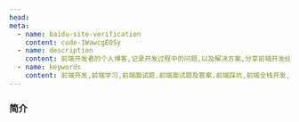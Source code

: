 ```yaml
---
head:
meta:
  - name: baidu-site-verification
    content: code-1WawcgEOSy
  - name: description
    content: 前端开发者的个人博客,记录开发过程中的问题,以及解决方案,分享前端开发经验,向着前端全栈开发者的方向前进
  - name: keywords
    content: 前端开发,前端学习,前端面试题,前端面试题及答案,前端踩坑,前端全栈开发,前端博客搭建
---
```


### 简介
<Index></Index> 
<!-- <ValineComment></ValineComment> -->